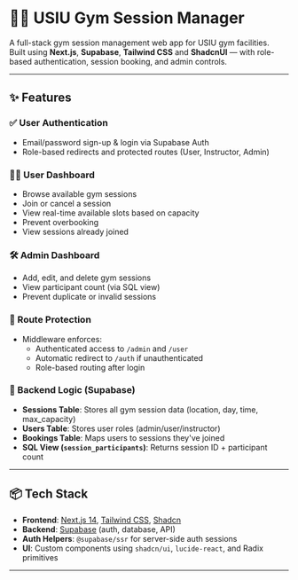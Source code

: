 # 🏋️‍♀️ USIU Gym Session Manager

A full-stack gym session management web app for USIU gym facilities.  
Built using **Next.js**, **Supabase**, **Tailwind CSS** and **ShadcnUI** — with role-based authentication, session booking, and admin controls.

---

## ✨ Features

### ✅ User Authentication
- Email/password sign-up & login via Supabase Auth
- Role-based redirects and protected routes (User, Instructor, Admin)

### 🧍‍♂️ User Dashboard
- Browse available gym sessions
- Join or cancel a session
- View real-time available slots based on capacity
- Prevent overbooking
- View sessions already joined

### 🛠️ Admin Dashboard
- Add, edit, and delete gym sessions
- View participant count (via SQL view)
- Prevent duplicate or invalid sessions

### 🔐 Route Protection
- Middleware enforces:
  - Authenticated access to `/admin` and `/user`
  - Automatic redirect to `/auth` if unauthenticated
  - Role-based routing after login

### 🧠 Backend Logic (Supabase)
- **Sessions Table**: Stores all gym session data (location, day, time, max_capacity)
- **Users Table**: Stores user roles (admin/user/instructor)
- **Bookings Table**: Maps users to sessions they've joined
- **SQL View (`session_participants`)**: Returns session ID + participant count

---

## 📦 Tech Stack

- **Frontend**: [Next.js 14](https://nextjs.org/), [Tailwind CSS](https://tailwindcss.com/), [Shadcn](https://ui.shadcn.com)
- **Backend**: [Supabase](https://supabase.com/) (auth, database, API)
- **Auth Helpers**: `@supabase/ssr` for server-side auth sessions
- **UI**: Custom components using `shadcn/ui`, `lucide-react`, and Radix primitives

---